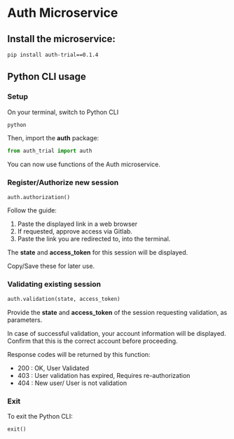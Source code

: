 # Auth Microservice 

## Install the microservice:

```bash
pip install auth-trial==0.1.4
```

## Python CLI usage

### Setup

On your terminal, switch to Python CLI

```bash
python
```

Then, import the **auth** package:

```python
from auth_trial import auth
```

You can now use functions of the Auth microservice.

### Register/Authorize new session

```python
auth.authorization()
```

Follow the guide:

1. Paste the displayed link in a web browser
1. If requested, approve access via Gitlab. 
1. Paste the link you are redirected to, into the terminal.

The **state** and **access_token** for this session
will be displayed.

Copy/Save these for later use. 

### Validating existing session

```python
auth.validation(state, access_token)
```

Provide the **state** and **access_token**
of the session requesting validation, as parameters.

In case of successful validation, your account
information will be displayed. Confirm that this is 
the correct account before proceeding. 

Response codes will be returned by this function:

- 200 : OK, User Validated
- 403 : User validation has expired, Requires re-authorization
- 404 : New user/ User is not validation

### Exit

To exit the Python CLI:

```python
exit()
```

